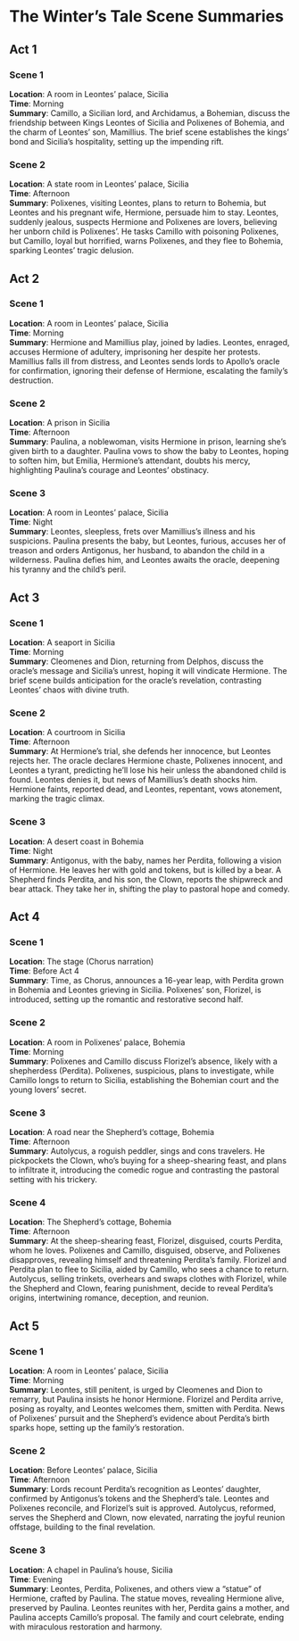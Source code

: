 # The Winter’s Tale Scene Summaries

## Act 1

### Scene 1

**Location**: A room in Leontes’ palace, Sicilia  
**Time**: Morning  
**Summary**: Camillo, a Sicilian lord, and Archidamus, a Bohemian, discuss the friendship between Kings Leontes of Sicilia and Polixenes of Bohemia, and the charm of Leontes’ son, Mamillius. The brief scene establishes the kings’ bond and Sicilia’s hospitality, setting up the impending rift.

### Scene 2

**Location**: A state room in Leontes’ palace, Sicilia  
**Time**: Afternoon  
**Summary**: Polixenes, visiting Leontes, plans to return to Bohemia, but Leontes and his pregnant wife, Hermione, persuade him to stay. Leontes, suddenly jealous, suspects Hermione and Polixenes are lovers, believing her unborn child is Polixenes’. He tasks Camillo with poisoning Polixenes, but Camillo, loyal but horrified, warns Polixenes, and they flee to Bohemia, sparking Leontes’ tragic delusion.

## Act 2

### Scene 1

**Location**: A room in Leontes’ palace, Sicilia  
**Time**: Morning  
**Summary**: Hermione and Mamillius play, joined by ladies. Leontes, enraged, accuses Hermione of adultery, imprisoning her despite her protests. Mamillius falls ill from distress, and Leontes sends lords to Apollo’s oracle for confirmation, ignoring their defense of Hermione, escalating the family’s destruction.

### Scene 2

**Location**: A prison in Sicilia  
**Time**: Afternoon  
**Summary**: Paulina, a noblewoman, visits Hermione in prison, learning she’s given birth to a daughter. Paulina vows to show the baby to Leontes, hoping to soften him, but Emilia, Hermione’s attendant, doubts his mercy, highlighting Paulina’s courage and Leontes’ obstinacy.

### Scene 3

**Location**: A room in Leontes’ palace, Sicilia  
**Time**: Night  
**Summary**: Leontes, sleepless, frets over Mamillius’s illness and his suspicions. Paulina presents the baby, but Leontes, furious, accuses her of treason and orders Antigonus, her husband, to abandon the child in a wilderness. Paulina defies him, and Leontes awaits the oracle, deepening his tyranny and the child’s peril.

## Act 3

### Scene 1

**Location**: A seaport in Sicilia  
**Time**: Morning  
**Summary**: Cleomenes and Dion, returning from Delphos, discuss the oracle’s message and Sicilia’s unrest, hoping it will vindicate Hermione. The brief scene builds anticipation for the oracle’s revelation, contrasting Leontes’ chaos with divine truth.

### Scene 2

**Location**: A courtroom in Sicilia  
**Time**: Afternoon  
**Summary**: At Hermione’s trial, she defends her innocence, but Leontes rejects her. The oracle declares Hermione chaste, Polixenes innocent, and Leontes a tyrant, predicting he’ll lose his heir unless the abandoned child is found. Leontes denies it, but news of Mamillius’s death shocks him. Hermione faints, reported dead, and Leontes, repentant, vows atonement, marking the tragic climax.

### Scene 3

**Location**: A desert coast in Bohemia  
**Time**: Night  
**Summary**: Antigonus, with the baby, names her Perdita, following a vision of Hermione. He leaves her with gold and tokens, but is killed by a bear. A Shepherd finds Perdita, and his son, the Clown, reports the shipwreck and bear attack. They take her in, shifting the play to pastoral hope and comedy.

## Act 4

### Scene 1

**Location**: The stage (Chorus narration)  
**Time**: Before Act 4  
**Summary**: Time, as Chorus, announces a 16-year leap, with Perdita grown in Bohemia and Leontes grieving in Sicilia. Polixenes’ son, Florizel, is introduced, setting up the romantic and restorative second half.

### Scene 2

**Location**: A room in Polixenes’ palace, Bohemia  
**Time**: Morning  
**Summary**: Polixenes and Camillo discuss Florizel’s absence, likely with a shepherdess (Perdita). Polixenes, suspicious, plans to investigate, while Camillo longs to return to Sicilia, establishing the Bohemian court and the young lovers’ secret.

### Scene 3

**Location**: A road near the Shepherd’s cottage, Bohemia  
**Time**: Afternoon  
**Summary**: Autolycus, a roguish peddler, sings and cons travelers. He pickpockets the Clown, who’s buying for a sheep-shearing feast, and plans to infiltrate it, introducing the comedic rogue and contrasting the pastoral setting with his trickery.

### Scene 4

**Location**: The Shepherd’s cottage, Bohemia  
**Time**: Afternoon  
**Summary**: At the sheep-shearing feast, Florizel, disguised, courts Perdita, whom he loves. Polixenes and Camillo, disguised, observe, and Polixenes disapproves, revealing himself and threatening Perdita’s family. Florizel and Perdita plan to flee to Sicilia, aided by Camillo, who sees a chance to return. Autolycus, selling trinkets, overhears and swaps clothes with Florizel, while the Shepherd and Clown, fearing punishment, decide to reveal Perdita’s origins, intertwining romance, deception, and reunion.

## Act 5

### Scene 1

**Location**: A room in Leontes’ palace, Sicilia  
**Time**: Morning  
**Summary**: Leontes, still penitent, is urged by Cleomenes and Dion to remarry, but Paulina insists he honor Hermione. Florizel and Perdita arrive, posing as royalty, and Leontes welcomes them, smitten with Perdita. News of Polixenes’ pursuit and the Shepherd’s evidence about Perdita’s birth sparks hope, setting up the family’s restoration.

### Scene 2

**Location**: Before Leontes’ palace, Sicilia  
**Time**: Afternoon  
**Summary**: Lords recount Perdita’s recognition as Leontes’ daughter, confirmed by Antigonus’s tokens and the Shepherd’s tale. Leontes and Polixenes reconcile, and Florizel’s suit is approved. Autolycus, reformed, serves the Shepherd and Clown, now elevated, narrating the joyful reunion offstage, building to the final revelation.

### Scene 3

**Location**: A chapel in Paulina’s house, Sicilia  
**Time**: Evening  
**Summary**: Leontes, Perdita, Polixenes, and others view a “statue” of Hermione, crafted by Paulina. The statue moves, revealing Hermione alive, preserved by Paulina. Leontes reunites with her, Perdita gains a mother, and Paulina accepts Camillo’s proposal. The family and court celebrate, ending with miraculous restoration and harmony.
